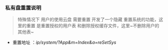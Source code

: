 ### 私有盘重置说明


>  特殊情况下 用户的使用云盘 需要重置 开发了一个隐藏 重置系统的功能，这里的重置 是重置授权的用户表 和删除授权缓存文件，这里~不删除用户的其他表~

-  重置地址 ：*ip/system/?App&m=Index&a=reSetSys*